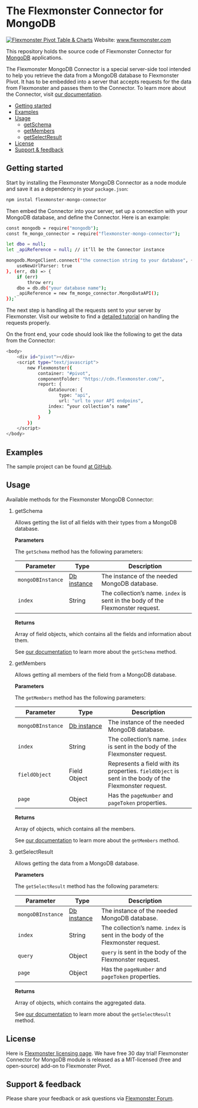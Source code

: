 # The Flexmonster Connector for MongoDB

[![Flexmonster Pivot Table & Charts](https://s3.amazonaws.com/flexmonster/github/fm-github-cover.png)](https://flexmonster.com)
Website: www.flexmonster.com

This repository holds the source code of Flexmonster Connector for [MongoDB](https://www.mongodb.com/) applications.

The Flexmonster MongoDB Connector is a special server-side tool intended to help you retrieve the data from a MongoDB database to Flexmonster Pivot. It has to be embedded into a server that accepts requests for the data from Flexmonster and passes them to the Connector. To learn more about the Connector, visit [our documentation](https://www.flexmonster.com/doc/introduction-to-the-flexmonster-mongodb-connector/).

- [Getting started](#getting-started)
- [Examples](#examples)
- [Usage](#usage)
  - [getSchema](#getSchema)
  - [getMembers](#getMembers)
  - [getSelectResult](#getSelectResult)
- [License](#license)
- [Support & feedback](#support--feedback)

## Getting started

Start by installing the Flexmonster MongoDB Connector as a node module and save it as a dependency in your `package.json`:

```bash
npm instal flexmonster-mongo-connector
```

Then embed the Connector into your server, set up a connection with your MongoDB database, and define the Connector. Here is an example:

```bash
const mongodb = require("mongodb");
const fm_mongo_connector = require("flexmonster-mongo-connector");

let dbo = null;
let _apiReference = null; // it’ll be the Connector instance

mongodb.MongoClient.connect("the connection string to your database", {
    useNewUrlParser: true
}, (err, db) => {
    if (err)
        throw err;
    dbo = db.db("your database name");
    _apiReference = new fm_mongo_connector.MongoDataAPI();
});`
```
The next step is handling all the requests sent to your server by Flexmonster. Visit our website to find a [detailed tutorial](https://www.flexmonster.com/doc/embedding-the-connector-into-the-server/) on handling the requests properly.

On the front end, your code should look like the following to get the data from the Connector:

```bash
<body>
    <div id="pivot"></div>
    <script type="text/javascript">
        new Flexmonster({
            container: "#pivot",
            componentFolder: "https://cdn.flexmonster.com/",
            report: {
                dataSource: {
                    type: "api",
                    url: "url to your API endpoins",
	            index: “your collection’s name”
                }
            }
        })
    </script>
</body>
```

## Examples

The sample project can be found [at GitHub](https://github.com/flexmonster/pivot-mongo).

## Usage

Available methods for the Flexmonster MongoDB Connector:

1. getSchema  <a id="getSchema"></a>

   Allows getting the list of all fields with their types from a MongoDB database.

   **Parameters**

   The `getSchema` method has the following parameters:

    | Parameter | Type | Description |
    | ------ | ----------- | -----|
    | `mongoDBInstance` | [Db instance](https://mongodb.github.io/node-mongodb-native/api-generated/db.html) | The instance of the needed MongoDB database. |
    | `index` | String | The collection’s name. `index` is sent in the body of the Flexmonster request. |
  
   **Returns**

   Array of field objects, which contains all the fields and information about them.

   See [our documentation](https://www.flexmonster.com/api/getschema/) to learn more about the `getSchema` method. 

2. getMembers <a id="getMembers"></a>

   Allows getting all members of the field from a MongoDB database.

   **Parameters**

   The `getMembers` method has the following parameters:

    | Parameter | <div style="width:90px">Type</div> | Description |
    | ------ | ---------- | -----|
    | `mongoDBInstance` | [Db instance](https://mongodb.github.io/node-mongodb-native/api-generated/db.html) | The instance of the needed MongoDB database. |
    | `index` | String&nbsp;&nbsp;&nbsp;&nbsp;&nbsp;&nbsp;&nbsp; | The collection’s name. `index` is sent in the body of the Flexmonster request. |
    | `fieldObject` | Field Object | Represents a field with its properties. `fieldObject` is sent in the body of the Flexmonster request. |
    | `page` | Object | Has the `pageNumber` and `pageToken` properties. | 

   **Returns**

   Array of objects, which contains all the members. 

   See [our documentation](https://www.flexmonster.com/api/getmembers-2/) to learn more about the `getMembers` method. 

3. getSelectResult <a id="getSelectResult"></a>

   Allows getting the data from a MongoDB database.

   **Parameters**

   The `getSelectResult` method has the following parameters:

    | Parameter | Type | Description |
    | ------ | ---------- | -----|
    | `mongoDBInstance` | [Db instance](https://mongodb.github.io/node-mongodb-native/api-generated/db.html) | The instance of the needed MongoDB database. |
    | `index` | String | The collection’s name. `index` is sent in the body of the Flexmonster request. |
    | `query` | Object | `query` is sent in the body of the Flexmonster request. |
    | `page` | Object | Has the `pageNumber` and `pageToken` properties. | 

   **Returns**
  
   Array of objects, which contains the aggregated data.

   See [our documentation](https://www.flexmonster.com/api/getselectresult/) to learn more about the `getSelectResult` method. 

## License

Here is [Flexmonster licensing page](https://www.flexmonster.com/pivot-table-editions-and-pricing/). We have free 30 day trial! Flexmonster Connector for MongoDB module is released as a MIT-licensed (free and open-source) add-on to Flexmonster Pivot.

## Support & feedback

Please share your feedback or ask questions via [Flexmonster Forum](https://www.flexmonster.com/forum/).

